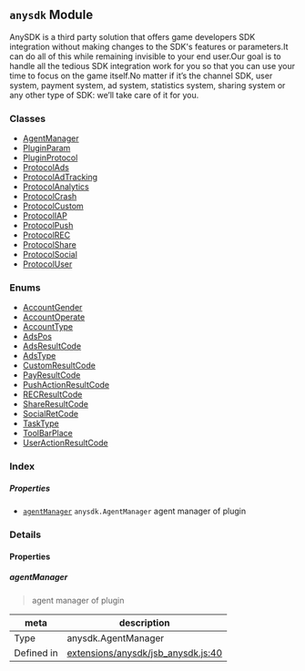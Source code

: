 
## `anysdk` Module






AnySDK is a third party solution that offers game developers SDK integration without making changes to the SDK's features or parameters.It can do all of this while remaining invisible to your end user.Our goal is to handle all the tedious SDK integration work for you so that you can use your time to focus on the game itself.No matter if it’s the channel SDK, user system, payment system, ad system, statistics system, sharing system or any other type of SDK: we’ll take care of it for you.


### Classes

  - [AgentManager](../classes/AgentManager.md)
  - [PluginParam](../classes/PluginParam.md)
  - [PluginProtocol](../classes/PluginProtocol.md)
  - [ProtocolAds](../classes/ProtocolAds.md)
  - [ProtocolAdTracking](../classes/ProtocolAdTracking.md)
  - [ProtocolAnalytics](../classes/ProtocolAnalytics.md)
  - [ProtocolCrash](../classes/ProtocolCrash.md)
  - [ProtocolCustom](../classes/ProtocolCustom.md)
  - [ProtocolIAP](../classes/ProtocolIAP.md)
  - [ProtocolPush](../classes/ProtocolPush.md)
  - [ProtocolREC](../classes/ProtocolREC.md)
  - [ProtocolShare](../classes/ProtocolShare.md)
  - [ProtocolSocial](../classes/ProtocolSocial.md)
  - [ProtocolUser](../classes/ProtocolUser.md)

### Enums

  - [AccountGender](../enums/AccountGender.md)
  - [AccountOperate](../enums/AccountOperate.md)
  - [AccountType](../enums/AccountType.md)
  - [AdsPos](../enums/AdsPos.md)
  - [AdsResultCode](../enums/AdsResultCode.md)
  - [AdsType](../enums/AdsType.md)
  - [CustomResultCode](../enums/CustomResultCode.md)
  - [PayResultCode](../enums/PayResultCode.md)
  - [PushActionResultCode](../enums/PushActionResultCode.md)
  - [RECResultCode](../enums/RECResultCode.md)
  - [ShareResultCode](../enums/ShareResultCode.md)
  - [SocialRetCode](../enums/SocialRetCode.md)
  - [TaskType](../enums/TaskType.md)
  - [ToolBarPlace](../enums/ToolBarPlace.md)
  - [UserActionResultCode](../enums/UserActionResultCode.md)


### Index

##### Properties

  - [`agentManager`](#agentmanager) `anysdk.AgentManager` agent manager of plugin





### Details


#### Properties


##### agentManager

> agent manager of plugin

| meta | description |
|------|-------------|
| Type | anysdk.AgentManager |
| Defined in | [extensions/anysdk/jsb_anysdk.js:40](https://github.com/cocos-creator/engine/blob/8bf4522a6d43b53258219983aabd728909ce24ca/extensions/anysdk/jsb_anysdk.js#L40) |






